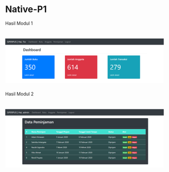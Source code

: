# Native-P1
Hasil Modul 1
# ![Alt Text](https://github.com/Tio304/Native-P1/blob/master/Modul%201(rev)%20(1).PNG)

Hasil Modul 2
# ![Alt Text](https://github.com/Tio304/Native-P1/blob/master/Modul%201(rev)%20(2).PNG)
